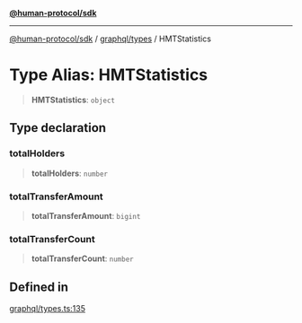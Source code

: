 [**@human-protocol/sdk**](../../../README.md)

***

[@human-protocol/sdk](../../../modules.md) / [graphql/types](../README.md) / HMTStatistics

# Type Alias: HMTStatistics

> **HMTStatistics**: `object`

## Type declaration

### totalHolders

> **totalHolders**: `number`

### totalTransferAmount

> **totalTransferAmount**: `bigint`

### totalTransferCount

> **totalTransferCount**: `number`

## Defined in

[graphql/types.ts:135](https://github.com/humanprotocol/human-protocol/blob/b190dc1831c2c96fe3d44fd63e915e54011e1ec8/packages/sdk/typescript/human-protocol-sdk/src/graphql/types.ts#L135)
